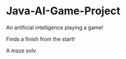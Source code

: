 # Java-AI-Game-Project

An artificial intelligence playing a game!

Finds a finish from the start!

A maze solv




